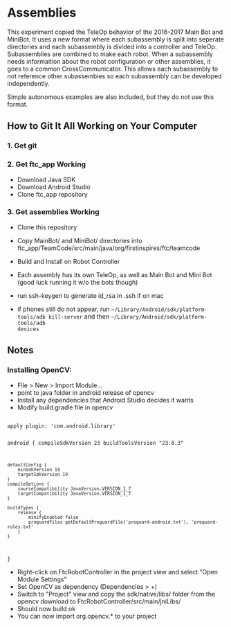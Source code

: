 # Assemblies
This experiment copied the TeleOp behavior of the 2016-2017 Main Bot and MiniBot. It uses a new format where each subassembly is split into seperate directories and each subassembly is divided into a controller and TeleOp. Subassemblies are combined to make each robot. When a subassembly needs informaition about the robot configuration or other assemblies, it goes to a common CrossCommunicator. This allows each subassembly to not reference other subassembies so each subassembly can be developed independently.

Simple autonomous examples are also included, but they do not use this format.

## How to Git It All Working on Your Computer

### 1. Get git

### 2. Get ftc_app Working
- Download Java SDK
- Download Android Studio
- Clone ftc_app repository

### 3. Get assemblies Working
- Clone this repository
- Copy MainBot/ and MiniBot/ directories into ftc_app/TeamCode/src/main/java/org/firstinspires/ftc/teamcode
- Build and Install on Robot Controller
- Each assembly has its own TeleOp, as well as Main Bot and Mini Bot (good luck running it w/o the bots though)

- run ssh-keygen to generate id_rsa in .ssh if on mac
- if phones still do not appear, run <code>~/Library/Android/sdk/platform-tools/adb kill-server</code> and then <code>~/Library/Android/sdk/platform-tools/adb devices</code>

## Notes

### Installing OpenCV:
- File > New > Import Module...
- point to java folder in android release of opencv
- Install any dependencies that Android Studio decides it wants
- Modify build.gradle file in opencv
<code>
apply plugin: 'com.android.library'

android {
    compileSdkVersion 23
    buildToolsVersion "23.0.3"

    defaultConfig {
        minSdkVersion 19
        targetSdkVersion 19
    }
    compileOptions {
        sourceCompatibility JavaVersion.VERSION_1_7
        targetCompatibility JavaVersion.VERSION_1_7
    }

    buildTypes {
        release {
            minifyEnabled false
            proguardFiles getDefaultProguardFile('proguard-android.txt'), 'proguard-rules.txt'
        }
    }
}
</code>
- Right-click on FtcRobotController in the project view and select "Open Module Settings"
- Set OpenCV as dependency (Dependencies > +)
- Switch to "Project" view and copy the sdk/native/libs/ folder from the opencv download to FtcRobotController/src/main/jniLibs/
- Should now build ok
- You can now import org.opencv.* to your project